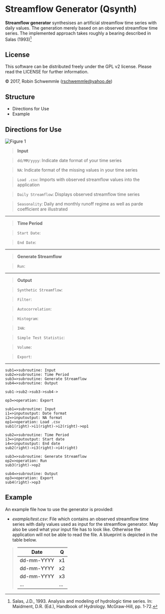 Streamflow Generator (Qsynth)
=============================

**Streamflow generator** synthesises an artificial streamflow time series with daily values. The generation merely based on an observed streamflow time series. The implemented approach takes roughly a bearing described in Salas (1993)[^1]

License
---
This software can be distributed freely under the GPL v2 license. Please read the LICENSE for further information.

© 2017, Robin Schwemmle (<rschwemmle@yahoo.de>)

Structure
---
* Directions for Use
* Example

Directions for Use
---
![](/Users/robinschwemmle/Desktop/MATLAB/Stream_Scale_Model_for_SHP_Efficiency/Qsynth/GUI/GUI.png "Figure 1")


>**Input**

>`dd/MM/yyyy`: Indicate date format of your time series

>`NA`: Indicate format of the missing values in your time series

>`Load .csv`: Imports with observed streamflow values into the application

> `Daily Streamflow`: Displays observed streamflow time series

> `Seasonality`: Daily and monthly runoff regime as well as parde coefficient are illustrated

---

>**Time Period**

>`Start Date`:

>`End Date`:

---

>**Generate Streamflow**

>`Run`:

---


>**Output**

>`Synthetic Streamflow`:

>`Filter`:

>`Autocorrelation`:

> `Histogram`:

> `IHA`:

> `Simple Test Statistic`:

> `Volume`:

> `Export`:

---

```flow
sub1=>subroutine: Input
sub2=>subroutine: Time Period
sub3=>subroutine: Generate Streamflow
sub4=>subroutine: Output

sub1->sub2->sub3->sub4->

op3=>operation: Export
```

```flow
sub1=>subroutine: Input
i1=>inputoutput: Date format
i2=>inputoutput: NA format
op1=>operation: Load .csv
sub1(right)->i1(right)->i2(right)->op1
```

```flow
sub2=>subroutine: Time Period
i3=>inputoutput: Start date
i4=>inputoutput: End date
sub2(right)->i3(right)->i4(right)
```

```flow
sub3=>subroutine: Generate Streamflow
op2=>operation: Run
sub3(right)->op2
```

```flow
sub4=>subroutine: Output
op3=>operation: Export
sub4(right)->op3
```

Example
---
An example file how to use the generator is provided:

- *example/test.csv*: File which contains an observed streamflow time series with daily values used as input for the streamflow generator. May also be used what your input file has to look like. Otherwise the application will not be able to read the file. A blueprint is depicted in the table below.

> **Date**           | **Q**
> -------------------|------
> dd-mm-YYYY       | x1
> dd-mm-YYYY       | x2
> dd-mm-YYYY       | x3
>  ...                        | ...

 [^1]: Salas, J.D., 1993. Analysis and modeling of hydrologic time series. In: Maidment, D.R. (Ed.), Handbook of Hydrology. McGraw-Hill, pp. 1-72.
